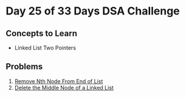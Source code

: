 # Day 25 of 33 Days DSA Challenge

## Concepts to Learn
- Linked List
Two Pointers

## Problems
1. [Remove Nth Node From End of List](https://leetcode.com/problems/remove-nth-node-from-end-of-list/)
2. [Delete the Middle Node of a Linked List](https://leetcode.com/problems/delete-the-middle-node-of-a-linked-list/)
